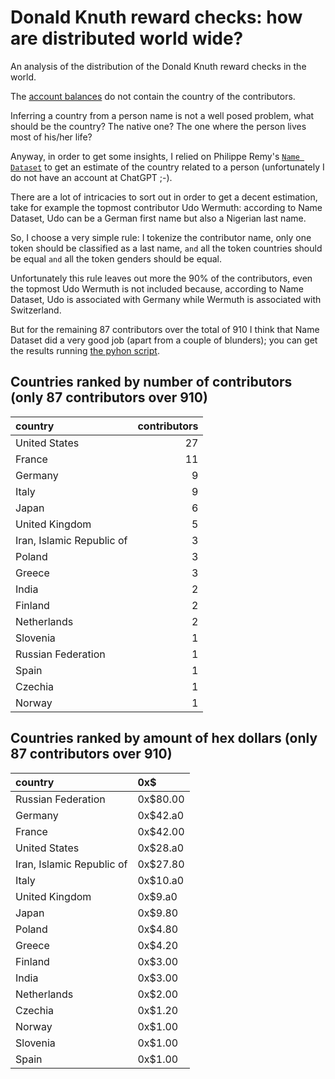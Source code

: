 # Donald Knuth reward checks: how are distributed world wide?

An analysis of the distribution of the Donald Knuth reward checks in the world.

The [account balances](https://www-cs-faculty.stanford.edu/~knuth/boss.html) do not contain the country of the contributors.

Inferring a country from a person name is not a well posed problem, what should be the country? The native one? The one where the person lives most of his/her life?

Anyway, in order to get some insights, I relied on Philippe Remy's [`Name Dataset`](https://github.com/philipperemy/name-dataset) to get an estimate of the country related to a person (unfortunately I do not have an account at ChatGPT ;-).

There are a lot of intricacies to sort out in order to get a decent estimation, take for example the topmost contributor Udo Wermuth: according to Name Dataset, Udo can be a German first name but also a Nigerian last name.

So, I choose a very simple rule: I tokenize the contributor name, only one token should be classified as a last name, `and` all the token countries should be equal `and` all the token genders should be equal.

Unfortunately this rule leaves out more the 90% of the contributors, even the topmost Udo Wermuth is not included because, according to Name Dataset, Udo is associated with Germany while Wermuth is associated with Switzerland.

But for the remaining 87 contributors over the total of 910 I think that Name Dataset did a very good job (apart from a couple of blunders); you can get the results running [the pyhon script](./knuth_reward_check.py).




## Countries ranked by number of contributors (only 87 contributors over 910)

| country                   | contributors |
|:--------------------------|----------:|
| United States             |        27 |
| France                    |        11 |
| Germany                   |         9 |
| Italy                     |         9 |
| Japan                     |         6 |
| United Kingdom            |         5 |
| Iran, Islamic Republic of |         3 |
| Poland                    |         3 |
| Greece                    |         3 |
| India                     |         2 |
| Finland                   |         2 |
| Netherlands               |         2 |
| Slovenia                  |         1 |
| Russian Federation        |         1 |
| Spain                     |         1 |
| Czechia                   |         1 |
| Norway                    |         1 |

## Countries ranked by amount of hex dollars (only 87 contributors over 910)

| country                   | 0x$      |
|:--------------------------|:---------|
| Russian Federation        | 0x$80.00 |
| Germany                   | 0x$42.a0 |
| France                    | 0x$42.00 |
| United States             | 0x$28.a0 |
| Iran, Islamic Republic of | 0x$27.80 |
| Italy                     | 0x$10.a0 |
| United Kingdom            | 0x$9.a0  |
| Japan                     | 0x$9.80  |
| Poland                    | 0x$4.80  |
| Greece                    | 0x$4.20  |
| Finland                   | 0x$3.00  |
| India                     | 0x$3.00  |
| Netherlands               | 0x$2.00  |
| Czechia                   | 0x$1.20  |
| Norway                    | 0x$1.00  |
| Slovenia                  | 0x$1.00  |
| Spain                     | 0x$1.00  |